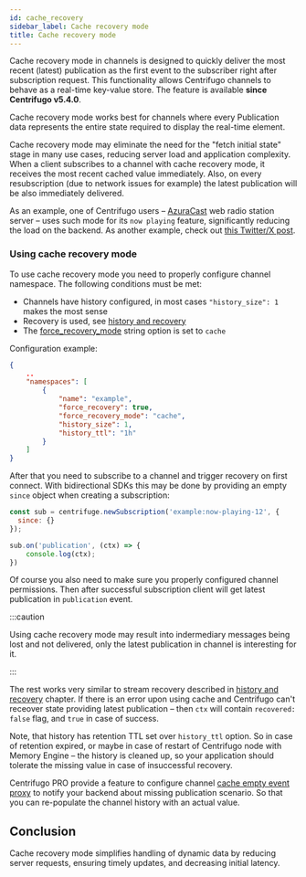 ```yaml
---
id: cache_recovery
sidebar_label: Cache recovery mode 
title: Cache recovery mode
---
```


Cache recovery mode in channels is designed to quickly deliver the most recent (latest) publication as the first event to the subscriber right after subscription request. This functionality allows Centrifugo channels to behave as a real-time key-value store. The feature is available **since Centrifugo v5.4.0**.

Cache recovery mode works best for channels where every Publication data represents the entire state required to display the real-time element.

Cache recovery mode may eliminate the need for the "fetch initial state" stage in many use cases, reducing server load and application complexity. When a client subscribes to a channel with cache recovery mode, it receives the most recent cached value immediately. Also, on every resubscription (due to network issues for example) the latest publication will be also immediately delivered.

As an example, one of Centrifugo users – [AzuraCast](https://www.azuracast.com/) web radio station server – uses such mode for its `now playing` feature, significantly reducing the load on the backend. As another example, check out [this Twitter/X post](https://x.com/centrifugalabs/status/1790786663884411105).

### Using cache recovery mode

To use cache recovery mode you need to properly configure channel namespace. The following conditions must be met:

* Channels have history configured, in most cases `"history_size": 1` makes the most sense
* Recovery is used, see [history and recovery](./history_and_recovery.md)
* The [force_recovery_mode](./channels.md#force_recovery_mode) string option is set to `cache`

Configuration example:

```json title="config.json"
{
    ..
    "namespaces": [
        {
            "name": "example",
            "force_recovery": true,
            "force_recovery_mode": "cache",
            "history_size": 1,
            "history_ttl": "1h"
        }
    ]
}
```

After that you need to subscribe to a channel and trigger recovery on first connect. With bidirectional SDKs this may be done by providing an empty `since` object when creating a subscription:

```javascript
const sub = centrifuge.newSubscription('example:now-playing-12', {
  since: {}
});

sub.on('publication', (ctx) => {
    console.log(ctx);
})
```

Of course you also need to make sure you properly configured channel permissions. Then after successful subscription client will get latest publication in `publication` event. 

:::caution

Using cache recovery mode may result into indermediary messages being lost and not delivered, only the latest publication in channel is interesting for it.

:::

The rest works very similar to stream recovery described in [history and recovery](./history_and_recovery.md) chapter. If there is an error upon using cache and Centrifugo can't receover state providing latest publication – then `ctx` will contain `recovered: false` flag, and `true` in case of success.

Note, that history has retention TTL set over `history_ttl` option. So in case of retention expired, or maybe in case of restart of Centrifugo node with Memory Engine – the history is cleaned up, so your application should tolerate the missing value in case of insuccessful recovery.

Centrifugo PRO provide a feature to configure channel [cache empty event proxy](../pro/channel_cache_empty.md) to notify your backend about missing publication scenario. So that you can re-populate the channel history with an actual value.

## Conclusion

Cache recovery mode simplifies handling of dynamic data by reducing server requests, ensuring timely updates, and decreasing initial latency.
